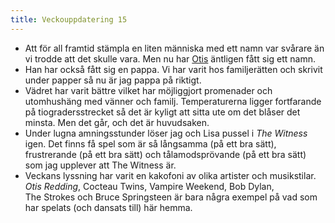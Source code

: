 ```yaml
---
title: Veckouppdatering 15
---
```


- Att för all framtid stämpla en liten människa med ett namn var svårare än vi trodde att det skulle vara. Men nu har [Otis](https://www.flickr.com/gp/johanl/Bq6d41) äntligen fått sig ett namn.
- Han har också fått sig en pappa. Vi har varit hos familjerätten och skrivit under papper så nu är jag pappa på riktigt.
- Vädret har varit bättre vilket har möjliggjort promenader och utomhushäng med vänner och familj. Temperaturerna ligger fortfarande på tiogradersstrecket så det är kyligt att sitta ute om det blåser det minsta. Men det går, och det är huvudsaken.
- Under lugna amningsstunder löser jag och Lisa pussel i *The Witness* igen. Det finns få spel som är så långsamma (på ett bra sätt), frustrerande (på ett bra sätt) och tålamodsprövande (på ett bra sätt) som jag upplever att The Witness är. 
- Veckans lyssning har varit en kakofoni av olika artister och musikstilar. *Otis Redding*, Cocteau Twins, Vampire Weekend, Bob Dylan, The Strokes och Bruce Springsteen är bara några exempel på vad som har spelats (och dansats till) här hemma.
